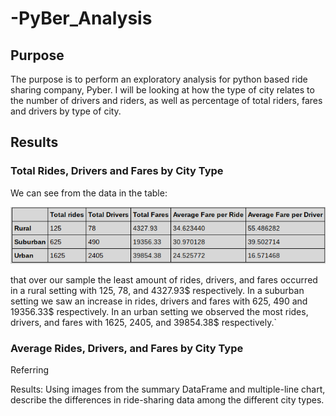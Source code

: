 # -PyBer_Analysis
## Purpose
The purpose is to perform an exploratory analysis for python based ride sharing company, Pyber. I will be looking at how the type of city relates to the number of drivers and riders, as well as percentage of total riders, fares and drivers by type of city.
## Results

### Total Rides, Drivers and Fares by City Type

We can see from the data in the table:

<p align="center"

![alttext](https://github.com/sd2wiebe/-PyBer_Analysis/blob/main/Analysis/Pyber_table.png)

</p>

that over our sample the least amount of rides, drivers, and fares occurred in a rural setting with 125, 78, and 4327.93$ respectively. In a suburban setting we saw an increase in rides, drivers and fares with 625, 490 and 19356.33$ respectively. In an urban setting we observed the most rides, drivers, and fares with 1625, 2405, and 39854.38$ respectively.`

### Average Rides, Drivers, and Fares by City Type

Referring 


Results: Using images from the summary DataFrame and multiple-line chart, 
describe the differences in ride-sharing data among the different city types.
